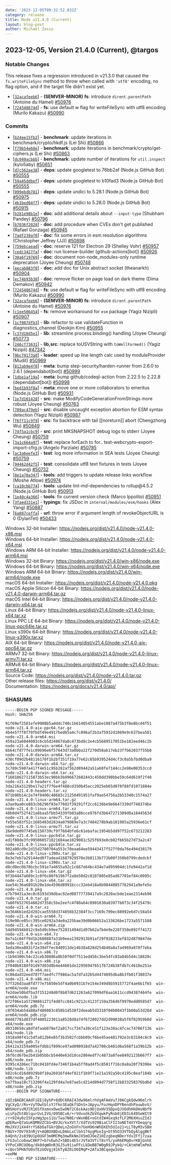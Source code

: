 ```yaml
---
date: '2023-12-05T09:32:52.032Z'
category: release
title: Node v21.4.0 (Current)
layout: blog-post
author: Michaël Zasso
---
```


## 2023-12-05, Version 21.4.0 (Current), @targos

### Notable Changes

This release fixes a regression introduced in v21.3.0 that caused the `fs.writeFileSync`
method to throw when called with `'utf8'` encoding, no flag option, and if the target file didn't exist yet.

- \[[`32acafeeb6`](https://github.com/nodejs/node/commit/32acafeeb6)] - **(SEMVER-MINOR)** **fs**: introduce `dirent.parentPath` (Antoine du Hamel) [#50976](https://github.com/nodejs/node/pull/50976)
- \[[`724548674d`](https://github.com/nodejs/node/commit/724548674d)] - **fs**: use default w flag for writeFileSync with utf8 encoding (Murilo Kakazu) [#50990](https://github.com/nodejs/node/pull/50990)

### Commits

- \[[`b24ee15fb2`](https://github.com/nodejs/node/commit/b24ee15fb2)] - **benchmark**: update iterations in benchmark/crypto/hkdf.js (Lei Shi) [#50866](https://github.com/nodejs/node/pull/50866)
- \[[`f79b54e60e`](https://github.com/nodejs/node/commit/f79b54e60e)] - **benchmark**: update iterations in benchmark/crypto/get-ciphers.js (Lei Shi) [#50863](https://github.com/nodejs/node/pull/50863)
- \[[`dc049acbbb`](https://github.com/nodejs/node/commit/dc049acbbb)] - **benchmark**: update number of iterations for `util.inspect` (kylo5aby) [#50651](https://github.com/nodejs/node/pull/50651)
- \[[`d7c562ae38`](https://github.com/nodejs/node/commit/d7c562ae38)] - **deps**: update googletest to 76bb2af (Node.js GitHub Bot) [#50555](https://github.com/nodejs/node/pull/50555)
- \[[`59a45ddbef`](https://github.com/nodejs/node/commit/59a45ddbef)] - **deps**: update googletest to b10fad3 (Node.js GitHub Bot) [#50555](https://github.com/nodejs/node/pull/50555)
- \[[`099ebdb781`](https://github.com/nodejs/node/commit/099ebdb781)] - **deps**: update undici to 5.28.1 (Node.js GitHub Bot) [#50975](https://github.com/nodejs/node/pull/50975)
- \[[`4b1bed04f7`](https://github.com/nodejs/node/commit/4b1bed04f7)] - **deps**: update undici to 5.28.0 (Node.js GitHub Bot) [#50915](https://github.com/nodejs/node/pull/50915)
- \[[`b281e98b1e`](https://github.com/nodejs/node/commit/b281e98b1e)] - **doc**: add additional details about `--input-type` (Shubham Pandey) [#50796](https://github.com/nodejs/node/pull/50796)
- \[[`b7036f2028`](https://github.com/nodejs/node/commit/b7036f2028)] - **doc**: add procedure when CVEs don't get published (Rafael Gonzaga) [#50945](https://github.com/nodejs/node/pull/50945)
- \[[`7adf239af0`](https://github.com/nodejs/node/commit/7adf239af0)] - **doc**: fix some errors in esm resolution algorithms (Christopher Jeffrey (JJ)) [#50898](https://github.com/nodejs/node/pull/50898)
- \[[`759ebcaead`](https://github.com/nodejs/node/commit/759ebcaead)] - **doc**: reserve 121 for Electron 29 (Shelley Vohr) [#50957](https://github.com/nodejs/node/pull/50957)
- \[[`cedc3427fa`](https://github.com/nodejs/node/commit/cedc3427fa)] - **doc**: run license-builder (github-actions\[bot]) [#50926](https://github.com/nodejs/node/pull/50926)
- \[[`30a6f19769`](https://github.com/nodejs/node/commit/30a6f19769)] - **doc**: document non-node_modules-only runtime deprecation (Joyee Cheung) [#50748](https://github.com/nodejs/node/pull/50748)
- \[[`eecab883f0`](https://github.com/nodejs/node/commit/eecab883f0)] - **doc**: add doc for Unix abstract socket (theanarkh) [#50904](https://github.com/nodejs/node/pull/50904)
- \[[`ec74b93b38`](https://github.com/nodejs/node/commit/ec74b93b38)] - **doc**: remove flicker on page load on dark theme (Dima Demakov) [#50942](https://github.com/nodejs/node/pull/50942)
- \[[`724548674d`](https://github.com/nodejs/node/commit/724548674d)] - **fs**: use default w flag for writeFileSync with utf8 encoding (Murilo Kakazu) [#50990](https://github.com/nodejs/node/pull/50990)
- \[[`32acafeeb6`](https://github.com/nodejs/node/commit/32acafeeb6)] - **(SEMVER-MINOR)** **fs**: introduce `dirent.parentPath` (Antoine du Hamel) [#50976](https://github.com/nodejs/node/pull/50976)
- \[[`c1ee506454`](https://github.com/nodejs/node/commit/c1ee506454)] - **fs**: remove workaround for `esm` package (Yagiz Nizipli) [#50907](https://github.com/nodejs/node/pull/50907)
- \[[`1cf087dfb3`](https://github.com/nodejs/node/commit/1cf087dfb3)] - **lib**: refactor to use validateFunction in diagnostics_channel (Deokjin Kim) [#50955](https://github.com/nodejs/node/pull/50955)
- \[[`c37d18d5e1`](https://github.com/nodejs/node/commit/c37d18d5e1)] - **lib**: streamline process.binding() handling (Joyee Cheung) [#50773](https://github.com/nodejs/node/pull/50773)
- \[[`246cf73631`](https://github.com/nodejs/node/commit/246cf73631)] - **lib,src**: replace toUSVString with `toWellFormed()` (Yagiz Nizipli) [#47342](https://github.com/nodejs/node/pull/47342)
- \[[`9bc79173a0`](https://github.com/nodejs/node/commit/9bc79173a0)] - **loader**: speed up line length calc used by moduleProvider (Mudit) [#50969](https://github.com/nodejs/node/pull/50969)
- \[[`812ab9e4f8`](https://github.com/nodejs/node/commit/812ab9e4f8)] - **meta**: bump step-security/harden-runner from 2.6.0 to 2.6.1 (dependabot\[bot]) [#50999](https://github.com/nodejs/node/pull/50999)
- \[[`1dbe1af19a`](https://github.com/nodejs/node/commit/1dbe1af19a)] - **meta**: bump github/codeql-action from 2.22.5 to 2.22.8 (dependabot\[bot]) [#50998](https://github.com/nodejs/node/pull/50998)
- \[[`bed1b93f8a`](https://github.com/nodejs/node/commit/bed1b93f8a)] - **meta**: move one or more collaborators to emeritus (Node.js GitHub Bot) [#50931](https://github.com/nodejs/node/pull/50931)
- \[[`1e7d101428`](https://github.com/nodejs/node/commit/1e7d101428)] - **src**: make ModifyCodeGenerationFromStrings more robust (Joyee Cheung) [#50763](https://github.com/nodejs/node/pull/50763)
- \[[`709ac479eb`](https://github.com/nodejs/node/commit/709ac479eb)] - **src**: disable uncaught exception abortion for ESM syntax detection (Yagiz Nizipli) [#50987](https://github.com/nodejs/node/pull/50987)
- \[[`f6ff11c9f9`](https://github.com/nodejs/node/commit/f6ff11c9f9)] - **src**: fix backtrace with tail \[\[noreturn]] abort (Chengzhong Wu) [#50849](https://github.com/nodejs/node/pull/50849)
- \[[`74f5a1cbc9`](https://github.com/nodejs/node/commit/74f5a1cbc9)] - **src**: print MKSNAPSHOT debug logs to stderr (Joyee Cheung) [#50759](https://github.com/nodejs/node/pull/50759)
- \[[`3a1c664a97`](https://github.com/nodejs/node/commit/3a1c664a97)] - **test**: replace forEach to for.. test-webcrypto-export-import-cfrg.js (Angelo Parziale) [#50785](https://github.com/nodejs/node/pull/50785)
- \[[`ac3a6eefe3`](https://github.com/nodejs/node/commit/ac3a6eefe3)] - **test**: log more information in SEA tests (Joyee Cheung) [#50759](https://github.com/nodejs/node/pull/50759)
- \[[`94462d42f5`](https://github.com/nodejs/node/commit/94462d42f5)] - **test**: consolidate utf8 text fixtures in tests (Joyee Cheung) [#50732](https://github.com/nodejs/node/pull/50732)
- \[[`8e1a70a347`](https://github.com/nodejs/node/commit/8e1a70a347)] - **tools**: add triggers to update release links workflow (Moshe Atlow) [#50974](https://github.com/nodejs/node/pull/50974)
- \[[`ca10cbb774`](https://github.com/nodejs/node/commit/ca10cbb774)] - **tools**: update lint-md-dependencies to rollup\@4.5.2 (Node.js GitHub Bot) [#50913](https://github.com/nodejs/node/pull/50913)
- \[[`1e40c4a366`](https://github.com/nodejs/node/commit/1e40c4a366)] - **tools**: fix current version check (Marco Ippolito) [#50951](https://github.com/nodejs/node/pull/50951)
- \[[`3faed331e1`](https://github.com/nodejs/node/commit/3faed331e1)] - **typings**: fix JSDoc in `internal/modules/esm/hooks` (Alex Yang) [#50887](https://github.com/nodejs/node/pull/50887)
- \[[`6a087ceffa`](https://github.com/nodejs/node/commit/6a087ceffa)] - **url**: throw error if argument length of revokeObjectURL is 0 (DylanTet) [#50433](https://github.com/nodejs/node/pull/50433)

Windows 32-bit Installer: https://nodejs.org/dist/v21.4.0/node-v21.4.0-x86.msi \
Windows 64-bit Installer: https://nodejs.org/dist/v21.4.0/node-v21.4.0-x64.msi \
Windows ARM 64-bit Installer: https://nodejs.org/dist/v21.4.0/node-v21.4.0-arm64.msi \
Windows 32-bit Binary: https://nodejs.org/dist/v21.4.0/win-x86/node.exe \
Windows 64-bit Binary: https://nodejs.org/dist/v21.4.0/win-x64/node.exe \
Windows ARM 64-bit Binary: https://nodejs.org/dist/v21.4.0/win-arm64/node.exe \
macOS 64-bit Installer: https://nodejs.org/dist/v21.4.0/node-v21.4.0.pkg \
macOS Apple Silicon 64-bit Binary: https://nodejs.org/dist/v21.4.0/node-v21.4.0-darwin-arm64.tar.gz \
macOS Intel 64-bit Binary: https://nodejs.org/dist/v21.4.0/node-v21.4.0-darwin-x64.tar.gz \
Linux 64-bit Binary: https://nodejs.org/dist/v21.4.0/node-v21.4.0-linux-x64.tar.xz \
Linux PPC LE 64-bit Binary: https://nodejs.org/dist/v21.4.0/node-v21.4.0-linux-ppc64le.tar.xz \
Linux s390x 64-bit Binary: https://nodejs.org/dist/v21.4.0/node-v21.4.0-linux-s390x.tar.xz \
AIX 64-bit Binary: https://nodejs.org/dist/v21.4.0/node-v21.4.0-aix-ppc64.tar.gz \
ARMv7 32-bit Binary: https://nodejs.org/dist/v21.4.0/node-v21.4.0-linux-armv7l.tar.xz \
ARMv8 64-bit Binary: https://nodejs.org/dist/v21.4.0/node-v21.4.0-linux-arm64.tar.xz \
Source Code: https://nodejs.org/dist/v21.4.0/node-v21.4.0.tar.gz \
Other release files: https://nodejs.org/dist/v21.4.0/ \
Documentation: https://nodejs.org/docs/v21.4.0/api/

### SHASUMS

```
-----BEGIN PGP SIGNED MESSAGE-----
Hash: SHA256

91f69ef2501efe9908b5adddc740c1b614054551abe1087a475b3f8e8bcd4f51  node-v21.4.0-aix-ppc64.tar.gz
4b4e57ff8f70fbdf49e4917bed65a4c7c896af2b3af5932d1069e9c637bea581  node-v21.4.0-arm64.msi
459a23a6044003c6cb5d24867da0c473bd8c2e4cb5689517051be182eed46c2b  node-v21.4.0-darwin-arm64.tar.gz
6b64cfd77fe1c09b96e6f57643d73a0bba22f270d58ab17eb23ffb62037f55b8  node-v21.4.0-darwin-arm64.tar.xz
438cf09d2b48116170f1b2bf351f19a77e62c85b939524d4cf3c0a5b7bd0dba9  node-v21.4.0-darwin-x64.tar.gz
3c789c5907a417f4e51c95b282af5b2d89442a51a60fe7144cc2e98e00353ccd  node-v21.4.0-darwin-x64.tar.xz
f16010627115873b53ec90bb3b896672602443c450dd390bbe59c64d619f2f40  node-v21.4.0-headers.tar.gz
3da216a3129be17a21f7f6e4f488cd350b45acc2025eb65d078f88fd1071884e  node-v21.4.0-headers.tar.xz
071b90b14c2e74f8400c48683c21250491951faf9ae54756a2b53340c1574a27  node-v21.4.0-linux-arm64.tar.gz
a3ae9aa0ce883cb6296f83e77602f39291ff2cc6136be9e6647330df748374be  node-v21.4.0-linux-arm64.tar.xz
48b0d4f52f421a6baa5fbb54339fb03a86cce976fd3b647271309d0a1844563d  node-v21.4.0-linux-armv7l.tar.gz
fe55e583f52c1685403d2834a079869e7a3c7484278b9ab181985a25936e61cf  node-v21.4.0-linux-armv7l.tar.xz
26e9de097745eb150739cf9f7664bfe6c61ebafac1954b5dd97f52c673212283  node-v21.4.0-linux-ppc64le.tar.gz
ed1f88de3fc995060571821684ae1029081c525f693e8cb02fb65b27d73a2c47  node-v21.4.0-linux-ppc64le.tar.xz
902a00cd9c2d15d2780704a553c70eaa64ee59443417f527f0da76e494d38179  node-v21.4.0-linux-s390x.tar.gz
8e3e7eb7a29144ed8f7adea41687929570e3b0113b773b00f350b8799cdedcbf  node-v21.4.0-linux-s390x.tar.xz
d8cd0ec0b78bcbc591e7a4655a92c1c667e64bc434e7a895904dc1fe9442af1d  node-v21.4.0-linux-x64.tar.gz
9f3b4447a689c1c0f6c08f61967f2a8e50d2c8187805e85ad67701ef84c0095c  node-v21.4.0-linux-x64.tar.xz
4ae54c36a6891b20e1de4596d8991bccc32eb418a8b98448057762941a9efe5e  node-v21.4.0.pkg
e7b79431a3ec8c8193d30dbac92ed08777739417a9c2820acbde1eae2314eb96  node-v21.4.0.tar.gz
7a80f6527654602d7358c5be2eefc4f80a64c8901630a83977b073c34f25479c  node-v21.4.0.tar.xz
be3646b1ed2d202cae5558d374856b32384f3cc7169c709ec88992e6d7c58a54  node-v21.4.0-win-arm64.7z
519e98ce05cc395ce0292a34e0a225bae39d0b06652a133626be1723a5571588  node-v21.4.0-win-arm64.zip
54d94594b012c9a5d0cb9ee752831494d1d97b62a7b4e9e228f358e892ff4172  node-v21.4.0-win-x64.7z
8e7a1c04ff9d1b2680887a31b9eea1392913b91af29f928233ef832d879847de  node-v21.4.0-win-x64.zip
3eda30ea8831f2e39dffec848913de14b38a828d254b40a8a7a4969a878f7eba  node-v21.4.0-win-x86.7z
c1b94300c54c22ceb30086a8b50f0df7511ed456c3be54fc03a04b5d4c18820c  node-v21.4.0-win-x86.zip
2f040b8180f01d97d03d8b4e44601de22956947651f6724b38fdb7c4618e251e  node-v21.4.0-x64.msi
6c86dad32eed707f7aedfc7f986ac5a7dfa32b5d4474095dba8b3fb01f38037e  node-v21.4.0-x86.msi
57f326d3aa8fd777e75850e5df4a0b0931b7e154e349d8b5915772f4ae6b1f65  win-arm64/node.exe
fe2dae50bdfba3f151248d0f8b87d621263a627099df6aa1611ccd94387464fe  win-arm64/node.lib
b72f06e1a57298661271f4d87cc841c9212c4123f159a356d6f9970edd0585d7  win-arm64/node_pdb.7z
c8f034ab54a80af486083c858b1d538f2deeab5d3318f04b0843f1b60a53d28d  win-arm64/node_pdb.zip
84487781d837df4005223011a8528d8a74f6728027dd2d99038a5f8f02959b0d  win-x64/node.exe
d0310658ca8dfdfaab078ef2a017cc7347a30ce51f123e38ac4fcac74706f136  win-x64/node.lib
1918a98f41c5dfa812b6e85f3b3502fcbbb09cf6be45ae481792e3c63184c8c9  win-x64/node_pdb.7z
26412a3159a005efdbb1f899ce97ad090918d7a42708cb481d6a568f1a39b12b  win-x64/node_pdb.zip
36f6cd67be2b41b05bbcb5440e63d10ce2804edf7c4873a8fee8492123b667f7  win-x86/node.exe
9395c4286ec710c0410fd4e7346f1b4a5ff0ad4f5c8501f716c0a8a20f79398e  win-x86/node.lib
b82c6cd16d8929b8f10a26916fd4ef821f1b9f71e21a192a50c4195c8eaf184b  win-x86/node_pdb.7z
ba7fbaa18c713206f4a129fd4a7e87ae5cd214d094d7758f12b833258376bd6d  win-x86/node_pdb.zip
-----BEGIN PGP SIGNATURE-----

iQIzBAEBCAAdFiEEj8yhP+8dDC6RAI4Jdw96mlrhVgAFAmVu7J0ACgkQdw96mlrh
VgCXyQ//Rv+VyTOwtblsYJfkn3EaQkfSDnS+JApyu/FozHqoDPYBendhPauwbvV/
WHSHoYsvMJlR16SfXxmnxOwe5wON72C6skAas9DjUxHV35DpxQJVOdhHkDHsNbf9
uisFpZht8blqurUvLIVG/O95BCu6/+rVdvodkZbVXqwkPyRob0jED3i649SeWIt9
/r+9Z4y0zI5FpzWg3ps11U/Twa7N0ErvWxHBE+oGtdIW4Gxq9zfLF2M6XHsuZIdJ
qDERw+Q7aGuKQMNVZCbS+BVJU/kxXVt7/XdTVs929BiaClFII3oNET4XYYDeqqrg
MmJXVJ1X44YrYS6bOaTGkrQDeLnZoGVFn7UeH96nWhDXEh5UIo21+LLT8yM3v5Bm
FBGY+7OV703nRjV+AQBUXBDxLDAkLxClbh174ygMseIg+bt95O33VTbQyAlggBKf
b4Qnh/2s039U1pOUGF3m0MCMq3mwRkNmJX5mOJOeZ1HIzgbeqNDerYdv2Ffj7zaa
LFG3ulco0xwC0KP7+b7nEwhZ+5BOi4ESrJVfm3VTiT8sY5/yoR6EMq0vrKBjGnhE
VYPoCXRCUO6q/dk0dqWOnR3GJ5u91iwFFcLkDeBB7W0gR9JPykQ/+CAtmhWlmPmX
+cQor5PHAfU0nTEzUOVgj81kTyBZ0iOOIMqP+2ATa3BCqegw3oU=
=oeMW
-----END PGP SIGNATURE-----
```
